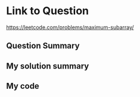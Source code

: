 # Link to Question
https://leetcode.com/problems/maximum-subarray/

## Question Summary

## My solution summary

## My code

